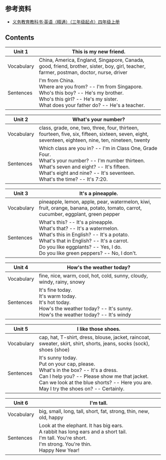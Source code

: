 ## 参考资料

- [义务教育教科书·英语（精通）（三年级起点）四年级上册](https://basic.smartedu.cn/tchMaterial/detail?contentType=assets_document&contentId=1d89f03d-c81d-4135-84a9-43ee0b58f4f0&catalogType=tchMaterial&subCatalog=tchMaterial)

## Contents

| Unit 1     | This is my new friend.                                                                                                                                                                      |
| ---------- | ------------------------------------------------------------------------------------------------------------------------------------------------------------------------------------------- |
| Vocabulary | China, America, England, Singapore, Canada, good, friend, brother, sister, boy, girl, teacher, farmer, postman, doctor, nurse, driver                                                       |
| Sentences  | I'm from China.<br>Where are you from? -- I'm from Singapore.<br>Who's this boy? -- He's my brother.<br>Who's this girl? -- He's my sister.<br>What does your father do? -- He's a teacher. |

| Unit 2     | What's your number?                                                                                                                                                                                                                |
| ---------- | ---------------------------------------------------------------------------------------------------------------------------------------------------------------------------------------------------------------------------------- |
| Vocabulary | class, grade, one, two, three, four, thirteen, fourteen, five, six, fifteen, sixteen, seven, eight, seventeen, eighteen, nine, ten, nineteen, twenty                                                                               |
| Sentences  | Which class are you in? -- I'm in Class One, Grade Four.<br>What's your number? -- I'm number thirteen.<br>What's seven and eight? -- It's fifteen.<br>What's eight and nine? -- It's seventeen.<br>What's the time? -- It's 7:20. |

| Unit 3     | It's a pineapple.                                                                                                                                                                                                                                       |
| ---------- | ------------------------------------------------------------------------------------------------------------------------------------------------------------------------------------------------------------------------------------------------------- |
| Vocabulary | pineapple, lemon, apple, pear, watermelon, kiwi, fruit, orange, banana, potato, tomato, carrot, cucumber, eggplant, green pepper                                                                                                                        |
| Sentences  | What's this? -- It's a pineapple.<br>What's that? -- It's a watermelon.<br>What's this in English? -- It's a potato.<br>What's that in English? -- It's a carrot.<br>Do you like eggplants? -- Yes, I do.<br>Do you like green peppers? -- No, I don't. |

| Unit 4     | How's the weather today?                                                                                                                     |
| ---------- | -------------------------------------------------------------------------------------------------------------------------------------------- |
| Vocabulary | fine, nice, warm, cool, hot, cold, sunny, cloudy, windy, rainy, snowy                                                                        |
| Sentences  | It's fine today.<br>It's warm today.<br>It's hot today.<br>How's the weather today? -- It's sunny.<br>How's the weather today? -- It's windy |

| Unit 5     | I like those shoes.                                                                                                                                                                                                                               |
| ---------- | ------------------------------------------------------------------------------------------------------------------------------------------------------------------------------------------------------------------------------------------------- |
| Vocabulary | cap, hat, T-shirt, dress, blouse, jacket, raincoat, sweater, skirt, shirt, shorts, jeans, socks (sock), shoes (shoe)                                                                                                                              |
| Sentences  | It's sunny today.  <br>Put on your cap, please.  <br>What's in the box?  -- It's a dress.  <br>Can I help you?  -- Please show me that jacket.  <br>Can we look at the blue shorts?  -- Here you are.  <br>May I try the shoes on?  -- Certainly. |

| Unit 6     | I'm tall.                                                                                                                                                    |
| ---------- | ------------------------------------------------------------------------------------------------------------------------------------------------------------ |
| Vocabulary | big, small, long, tall, short, fat, strong, thin, new, old, happy                                                                                            |
| Sentences  | Look at the elephant. It has big ears.<br>A rabbit has long ears and a short tail.<br>I'm tall. You're short.<br>I'm strong. You're thin.<br>Happy New Year! |

